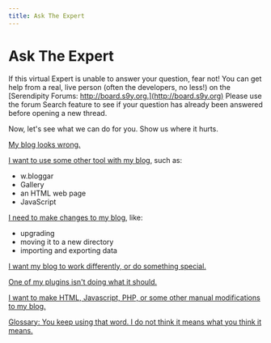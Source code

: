 ```yaml
---
title: Ask The Expert
---
```


# Ask The Expert

If this virtual Expert is unable to answer your question, fear not!  You can get help from a real, live person (often the developers, no less!) on the [Serendipity Forums: http://board.s9y.org.](http://board.s9y.org)  Please use the forum Search feature to see if your question has already been answered before opening a new thread.

Now, let's see what we can do for you.  Show us where it hurts.

[My blog looks wrong.](display-problems.html)

[I want to use some other tool with my blog](external-tools.html), such as:

* w.bloggar
* Gallery
* an HTML web page
* <noop>JavaScript</noop>

[I need to make changes to my blog](maintenance.html), like:

* upgrading
* moving it to a new directory 
* importing and exporting data

[I want my blog to work differently, or do something special.](plugins.html)

[One of my plugins isn't doing what it should.](plugin-problems.html)

[I want to make HTML, Javascript, PHP, or some other manual modifications to my blog.](user-modifications.html)

[Glossary: You keep using that word.  I do not think it means what you think it means.](glossary.html)